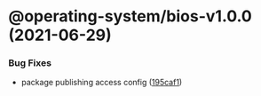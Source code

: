 # @operating-system/bios-v1.0.0 (2021-06-29)


### Bug Fixes

* package publishing access config ([195caf1](https://github.com/sterlingwes/operating-system/commit/195caf1a16b4d83b5beb3597ed201eb0a5b54236))
